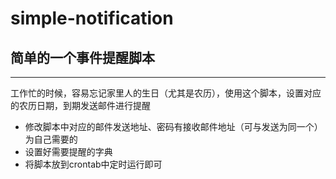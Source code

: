 # simple-notification
## 简单的一个事件提醒脚本

--------------
工作忙的时候，容易忘记家里人的生日（尤其是农历），使用这个脚本，设置对应的农历日期，到期发送邮件进行提醒

* 修改脚本中对应的邮件发送地址、密码有接收邮件地址（可与发送为同一个） 为自己需要的
* 设置好需要提醒的字典
* 将脚本放到crontab中定时运行即可
